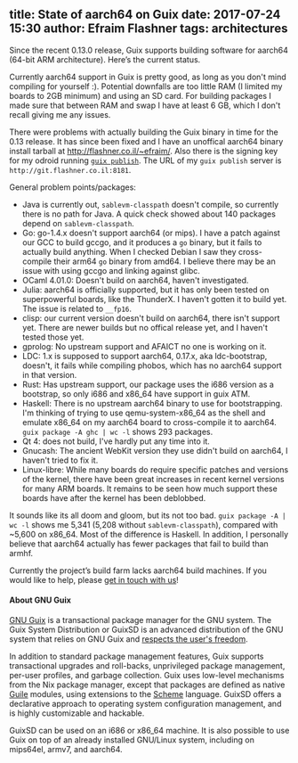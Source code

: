 title: State of aarch64 on Guix
date: 2017-07-24 15:30
author: Efraim Flashner
tags: architectures
---
Since the recent 0.13.0 release, Guix supports building software for
aarch64 (64-bit ARM architecture).  Here’s the current status.

Currently aarch64 support in Guix is pretty good, as long as you don't
mind compiling for yourself :). Potential downfalls are too little RAM
(I limited my boards to 2GB minimum) and using an SD card. For building
packages I made sure that between RAM and swap I have at least 6 GB,
which I don't recall giving me any issues.

There were problems with actually building the Guix binary in time for
the 0.13 release. It has since been fixed and I have an unoffical
aarch64 binary install tarball at http://flashner.co.il/~efraim/. Also there is
the signing key for my odroid running 
[`guix publish`](https://www.gnu.org/software/guix/manual/html_node/Invoking-guix-publish.html).
The URL of my `guix publish` server is `http://git.flashner.co.il:8181`.

General problem points/packages:

  - Java is currently out, `sablevm-classpath` doesn't compile, so currently
there is no path for Java.  A quick check showed about 140 packages
depend on `sablevm-classpath`.
  - Go: go-1.4.x doesn't support aarch64 (or mips). I have a patch against
our GCC to build gccgo, and it produces a `go` binary, but it fails to
actually build anything.  When I checked Debian I saw they cross-compile
their arm64 `go` binary from amd64.  I believe there may be an issue with
using gccgo and linking against glibc.
  - OCaml 4.01.0: Doesn't build on aarch64, haven't investigated.
  - Julia: aarch64 is officially supported, but it has only been tested on
superpowerful boards, like the ThunderX. I haven't gotten it to build
yet. The issue is related to `__fp16`.
  - clisp: our current version doesn't build on aarch64, there isn't
support yet. There are newer builds but no offical release yet, and I
haven't tested those yet.
  - gprolog: No upstream support and AFAICT no one is working on it.
  - LDC: 1.x is supposed to support aarch64, 0.17.x, aka ldc-bootstrap,
doesn't, it fails while compiling phobos, which has no aarch64 support
in that version.
  - Rust: Has upstream support, our package uses the i686 version as a
bootstrap, so only i686 and x86_64 have support in guix ATM.
  - Haskell: There is no upstream aarch64 binary to use for bootstrapping.
I'm thinking of trying to use qemu-system-x86_64 as the shell and
emulate x86_64 on my aarch64 board to cross-compile it to aarch64. `guix
package -A ghc | wc -l` shows 293 packages.
  - Qt 4: does not build, I've hardly put any time into it.
  - Gnucash: The ancient WebKit version they use didn't build on aarch64,
I haven't tried to fix it.
  - Linux-libre: While many boards do require specific patches and
	versions of the kernel, there have been great increases in recent
	kernel versions for many ARM boards. It remains to be seen how much
	support these boards have after the kernel has been deblobbed.

It sounds like its all doom and gloom, but its not too bad. `guix
package -A | wc -l` shows me 5,341 (5,208 without `sablevm-classpath`),
compared with ~5,600 on x86_64. Most of the difference is Haskell. In
addition, I personally believe that aarch64 actually has fewer 
packages that fail to build than armhf.

Currently the project’s build farm lacks aarch64 build machines.  If you
would like to help,
please [get in touch with us](https://gnu.org/software/guix/donate/)!


#### About GNU Guix

[GNU Guix](https://www.gnu.org/software/guix) is a transactional package
manager for the GNU system.  The Guix System Distribution or GuixSD is
an advanced distribution of the GNU system that relies on GNU Guix and
[respects the user's
freedom](https://www.gnu.org/distros/free-system-distribution-guidelines.html).

In addition to standard package management features, Guix supports
transactional upgrades and roll-backs, unprivileged package management,
per-user profiles, and garbage collection.  Guix uses low-level
mechanisms from the Nix package manager, except that packages are
defined as native [Guile](https://www.gnu.org/software/guile) modules,
using extensions to the [Scheme](http://schemers.org) language.  GuixSD
offers a declarative approach to operating system configuration
management, and is highly customizable and hackable.

GuixSD can be used on an i686 or x86_64 machine.  It is also possible to
use Guix on top of an already installed GNU/Linux system, including on
mips64el, armv7, and aarch64.

